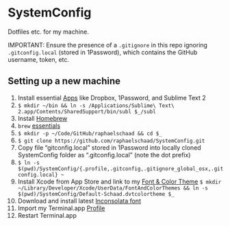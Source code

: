 # SystemConfig

Dotfiles etc. for my machine.

IMPORTANT: Ensure the presence of a `.gitignore` in this repo ignoring `.gitconfig.local` (stored in 1Password), which contains the GitHub username, token, etc.

## Setting up a new machine
1. Install essential [Apps](./apps.md#essentials) like Dropbox, 1Password, and Sublime Text 2
2. `$ mkdir ~/bin && ln -s /Applications/Sublime\ Text\ 2.app/Contents/SharedSupport/bin/subl $_/subl`
3. Install [Homebrew](http://brew.sh)
4. `brew` [essentials](./brew.md)
5. `$ mkdir -p ~/Code/GitHub/raphaelschaad && cd $_`
6. `$ git clone https://github.com/raphaelschaad/SystemConfig.git`
7. Copy file “gitconfig.local” stored in 1Password into locally cloned SystemConfig folder as “.gitconfig.local” (note the dot prefix)
8. `$ ln -s $(pwd)/SystemConfig/{.profile,.gitconfig,.gitignore_global_osx,.gitconfig.local} ~`
9. Install Xcode from App Store and link to my [Font & Color Theme](./Default-Schaad.dvtcolortheme) `$ mkdir ~/Library/Developer/Xcode/UserData/FontAndColorThemes && ln -s $(pwd)/SystemConfig/Default-Schaad.dvtcolortheme $_`
10. Download and install latest [Inconsolata font](http://www.levien.com/type/myfonts/inconsolata.html)
11. Import my Terminal.app [Profile](./Novel-Schaad.terminal)
12. Restart Terminal.app
